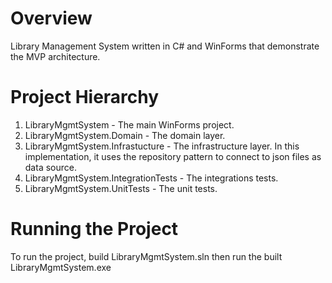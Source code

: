 Overview
=
Library Management System written in C# and WinForms that demonstrate the MVP architecture.

Project Hierarchy
=
1. LibraryMgmtSystem - The main WinForms project.
2. LibraryMgmtSystem.Domain - The domain layer.
3. LibraryMgmtSystem.Infrastucture - The infrastructure layer. In this implementation, it uses the repository pattern to connect to json files as data source.
4. LibraryMgmtSystem.IntegrationTests - The integrations tests.
5. LibraryMgmtSystem.UnitTests - The unit tests.

Running the Project
=
To run the project, build LibraryMgmtSystem.sln then run the built LibraryMgmtSystem.exe
